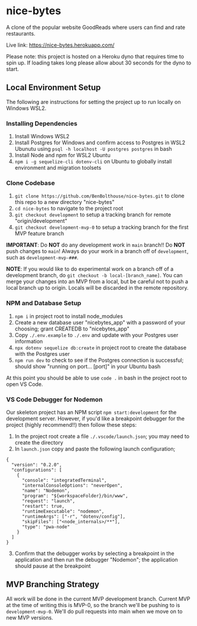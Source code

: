# nice-bytes
A clone of the popular website GoodReads where users can find and rate restaurants.

Live link: https://nice-bytes.herokuapp.com/

Please note: this project is hosted on a Heroku dyno that requires time to spin up. If loading takes long please allow about 30 seconds for the dyno to start.

## Local Environment Setup

The following are instructions for setting the project up to run locally on Windows WSL2.

### Installing Dependencies

1. Install Windows WSL2
1. Install Postgres for Windows and confirm access to Postgres in WSL2 Ubunutu using `psql -h localhost -U postgres postgres` in bash
1. Install Node and npm for WSL2 Ubuntu
1. `npm i -g sequelize-cli dotenv-cli` on Ubuntu to globally install environment and migration toolsets

### Clone Codebase

1. `git clone https://github.com/BenBolthouse/nice-bytes.git` to clone this repo to a new directory "nice-bytes"
1. `cd nice-bytes` to navigate to the project root
1. `git checkout development` to setup a tracking branch for remote "origin/development"
1. `git checkout development-mvp-0` to setup a tracking branch for the first MVP feature branch

**IMPORTANT**: Do **NOT** do any development work in `main` branch!! Do **NOT** push changes to `main`! Always do your work in a branch off of `development`, such as `development-mvp-###`.

**NOTE**: If you would like to do experimental work on a branch off of a development branch, do `git checkout -b local-[branch_name]`. You can merge your changes into an MVP from a local, but be careful not to push a local branch up to origin. Locals will be discarded in the remote repository.

### NPM and Database Setup

1. `npm i` in project root to install node_modules
1. Create a new database user "nicebytes_app" with a password of your choosing; grant CREATEDB to "nicebytes_app"
1. Copy `./.env.example` to `./.env` and update with your Postgres user information
1. `npx dotenv sequelize db:create` in project root to create the database with the Postgres user
1. `npm run dev` to check to see if the Postgres connection is successful; should show "running on port... [port]" in your Ubuntu bash

At this point you should be able to use `code .` in bash in the project root to open VS Code.

### VS Code Debugger for Nodemon

Our skeleton project has an NPM script `npm start:development` for the development server. However, if you'd like a breakpoint debugger for the project (highly recommend!!) then follow these steps:

1. In the project root create a file `./.vscode/launch.json`; you may need to create the directory
1. In `launch.json` copy and paste the following launch configuration;
```
{
  "version": "0.2.0",
  "configurations": [
    {
      "console": "integratedTerminal",
      "internalConsoleOptions": "neverOpen",
      "name": "Nodemon",
      "program": "${workspaceFolder}/bin/www",
      "request": "launch",
      "restart": true,
      "runtimeExecutable": "nodemon",
      "runtimeArgs": ["-r", "dotenv/config"],
      "skipFiles": ["<node_internals>/**"],
      "type": "pwa-node"
    }
  ]
}
```
3. Confirm that the debugger works by selecting a breakpoint in the application and then run the debugger "Nodemon"; the application should pause at the breakpoint

## MVP Branching Strategy

All work will be done in the current MVP development branch. Current MVP at the time of writing this is MVP-0, so the branch we'll be pushing to is `development-mvp-0`. We'll do pull requests into main when we move on to new MVP versions.
